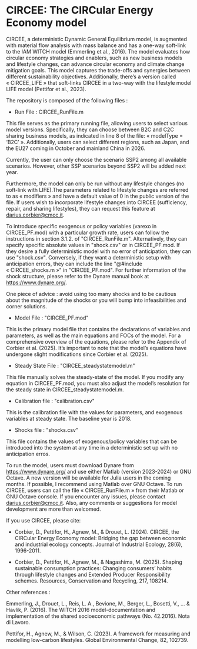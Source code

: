 # CIRCEE: The CIRCular Energy Economy model #

CIRCEE, a deterministic Dynamic General Equilibrium model, is augmented with material flow analysis with mass balance and has a one-way soft-link to the IAM WITCH model (Emmerling et al., 2016). The model evaluates how circular economy strategies and enablers, such as new business models and lifestyle changes, can advance circular economy and climate change mitigation goals. This model captures the trade-offs and synergies between different sustainability objectives. Additionally, there’s a version called « CIRCEE_LIFE » that soft-links CIRCEE in a two-way with the lifestyle model LIFE model (Pettifor et al., 2023). 

The repository is composed of the following files :

  - Run File : CIRCEE_RunFile.m
    
This file serves as the primary running file, allowing users to select various model versions. Specifically, they can choose between B2C and C2C sharing business models, as indicated in line 8 of the file: « modelType = ‘B2C’ ». Additionally, users can select different regions, such as Japan, and the EU27 coming in October and mainland China in 2026.

Currently, the user can only choose the scenario SSP2 among all available scenarios.  However, other SSP scenarios beyond SSP2 will be added next year. 

Furthermore, the model can only be run without any lifestyle changes (no soft-link with LIFE).The parameters related to lifestyle changes are referred to as « modifiers » and have a default value of 0 in the public version of the file. If users wish to incorporate lifestyle changes into CIRCEE (sufficiency, repair, and sharing lifestyles), they can request this feature at darius.corbier@cmcc.it.

To introduce specific exogenous or policy variables (varexo in CIRCEE_PF.mod) with a particular growth rate, users can follow the instructions in section 3.1.2. of "CIRCEE_RunFile.m". Alternatively, they can specify specific absolute values in "shock.csv" or in CIRCEE_PF.mod. If they desire a fully deterministic model with no error of anticipation, they can use "shock.csv". Conversely, if they want a deterministic setup with anticipation errors, they can include the line "@#include « CIRCEE_shocks.m »" in "CIRCEE_PF.mod". For further information of the shock structure, please refer to the Dynare manual book at https://www.dynare.org/. 

One piece of advice : avoid using too many shocks and to be cautious about the magnitude of the shocks or you will bump into infeasibilities and corner solutions. 

   - Model File : "CIRCEE_PF.mod"
  
This is the primary model file that contains the declarations of variables and parameters, as well as the main equations and FOCs of the model. For a comprehensive overview of the equations, please refer to the Appendix of Corbier et al. (2025). It’s important to note that the model’s equations have undergone slight modifications since Corbier et al. (2025). 
    
  - Steady State File : "CIRCEE_steadystatemodel.m"
  
This file manually solves the steady-state of the model. If you modify any equation in CIRCEE_PF.mod, you must also adjust the model’s resolution for the steady state in CIRCEE_steadystatemodel.m.

  - Calibration file : "calibration.csv"
  
This is the calibration file with the values for parameters, and exogenous variables at steady state. The baseline year is 2018. 
    
  - Shocks file : "shocks.csv"
  
This file contains the values of exogenous/policy variables that can be introduced into the system at any time in a deterministic set up with no anticipation erros. 

To run the model, users must download Dynare from https://www.dynare.org/ and use either Matlab (version 2023-2024) or GNU Octave. A new version will be available for Julia users in the coming months. If possible, I recommend using Matlab over GNU Octave. To run CIRCEE, users can call the file « CIRCEE_RunFile.m » from their Matlab or GNU Octave console. If you encounter any issues, please contact darius.corbier@cmcc.it. Also, any comments or suggestions for model development are more than welcomed. 

If you use CIRCEE, please cite:

- Corbier, D., Pettifor, H., Agnew, M., & Drouet, L. (2024). CIRCEE, the CIRCular Energy Economy model: Bridging the gap between economic and industrial ecology concepts. Journal of Industrial Ecology, 28(6), 1996-2011.

- Corbier, D., Pettifor, H., Agnew, M., & Nagashima, M. (2025). Shaping sustainable consumption practices: Changing consumers’ habits through lifestyle changes and Extended Producer Responsibility schemes. Resources, Conservation and Recycling, 217, 108214.

Other references :

Emmerling, J., Drouet, L., Reis, L. A., Bevione, M., Berger, L., Bosetti, V., ... & Havlik, P. (2016). The WITCH 2016 model-documentation and implementation of the shared socioeconomic pathways (No. 42.2016). Nota di Lavoro.

Pettifor, H., Agnew, M., & Wilson, C. (2023). A framework for measuring and modelling low-carbon lifestyles. Global Environmental Change, 82, 102739.
